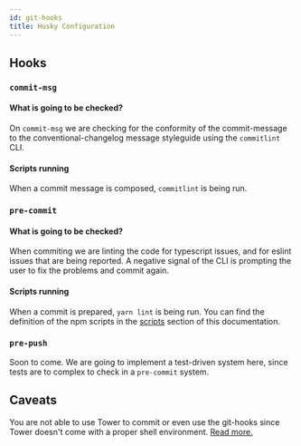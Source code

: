 ```yaml
---
id: git-hooks
title: Husky Configuration
---
```


## Hooks

### `commit-msg`

#### What is going to be checked?

On `commit-msg` we are checking for the conformity of the commit-message to the conventional-changelog message styleguide using the `commitlint` CLI.

#### Scripts running

When a commit message is composed, `commitlint` is being run.

### `pre-commit`

#### What is going to be checked?

When commiting we are linting the code for typescript issues, and for eslint issues that are being reported. A negative signal of the CLI is prompting the user to fix the problems and commit again.

#### Scripts running

When a commit is prepared, `yarn lint` is being run. You can find the definition of the npm scripts in the [scripts](scripts) section of this documentation.

### `pre-push`

Soon to come. We are going to implement a test-driven system here, since tests are to complex to check in a `pre-commit` system.

## Caveats

You are not able to use Tower to commit or even use the git-hooks since Tower doesn't come with a proper shell environment. [Read more.](gittower)